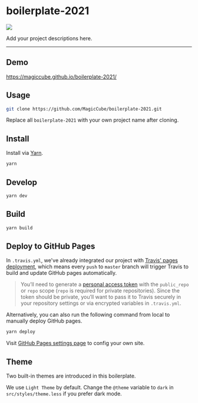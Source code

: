 # boilerplate-2021

![](https://api.travis-ci.com/MagicCube/boilerplate-2021.svg?branch=master)

Add your project descriptions here.

---

## Demo

https://magiccube.github.io/boilerplate-2021/

## Usage

```sh
git clone https://github.com/MagicCube/boilerplate-2021.git
```

Replace all `boilerplate-2021` with your own project name after cloning.

## Install

Install via [Yarn](https://yarnpkg.com/).

```sh
yarn
```

## Develop

```sh
yarn dev
```

## Build

```sh
yarn build
```

## Deploy to GitHub Pages

In `.travis.yml`, we've already integrated our project with [Travis' pages deployment](https://docs.travis-ci.com/user/deployment/pages/),
which means every `push` to `master` branch will trigger Travis to build and update GitHub pages automatically.

> You’ll need to generate a [personal access token](https://docs.github.com/en/github/authenticating-to-github/keeping-your-account-and-data-secure/creating-a-personal-access-token)
> with the `public_repo` or `repo` scope (`repo` is required for private repositories).
> Since the token should be private, you’ll want to pass it to Travis securely in your repository settings or via encrypted variables in `.travis.yml`.

Alternatively, you can also run the following command from local to manually deploy GitHub pages.

```sh
yarn deploy
```

Visit [GitHub Pages settings page](https://github.com/MagicCube/boilerplate-2021/settings/pages) to config your own site.

## Theme

Two built-in themes are introduced in this boilerplate.

We use `Light Theme` by default.
Change the `@theme` variable to `dark` in `src/styles/theme.less` if you prefer dark mode.
